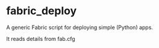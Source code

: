 fabric_deploy
=============

A generic Fabric script for deploying simple  (Python) apps.

It reads details from fab.cfg

